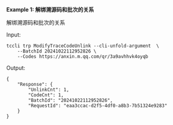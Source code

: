 **Example 1: 解绑溯源码和批次的关系**

解绑溯源码和批次的关系

Input: 

```
tccli trp ModifyTraceCodeUnlink --cli-unfold-argument  \
    --BatchId 20241022112952826 \
    --Codes https://anxin.m.qq.com/qr/3a9avhhvk4oyqb
```

Output: 
```
{
    "Response": {
        "UnlinkCnt": 1,
        "CodeCnt": 1,
        "BatchId": "20241022112952826",
        "RequestId": "eaa3ccac-d2f5-4df0-a8b3-7b51324e9283"
    }
}
```

